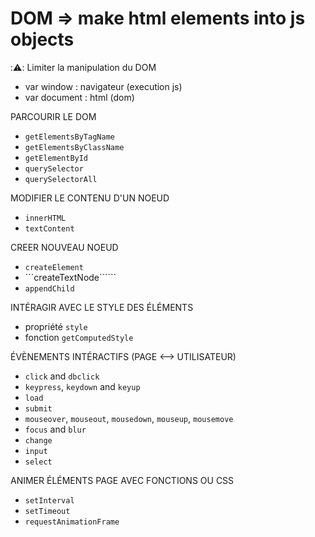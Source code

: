 # DOM => make html elements into js objects
::warning:: Limiter la manipulation du DOM
- var window : navigateur (execution js)
- var document : html (dom)

PARCOURIR LE DOM
- ```getElementsByTagName```
- ```getElementsByClassName```
- ```getElementById```
- ```querySelector```
- ```querySelectorAll```

MODIFIER LE CONTENU D'UN NOEUD
- ```innerHTML```
- ```textContent```

CREER NOUVEAU NOEUD
- ```createElement```
- ```createTextNode``````
- ```appendChild```

INTÉRAGIR AVEC LE STYLE DES ÉLÉMENTS
- propriété ```style```
- fonction ```getComputedStyle```

ÉVÈNEMENTS INTÉRACTIFS (PAGE <--> UTILISATEUR)
- ```click``` and ```dbclick```
- ```keypress```, ```keydown``` and ```keyup```
- ```load```
- ```submit```
- ```mouseover```, ```mouseout```, ```mousedown```, ```mouseup```, ```mousemove```
- ```focus``` and ```blur```
- ```change```
- ```input```
- ```select```

ANIMER ÉLÉMENTS PAGE AVEC FONCTIONS OU CSS
- ```setInterval```
- ```setTimeout```
- ```requestAnimationFrame```
